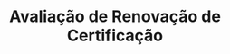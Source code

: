 --- 
layout: CertificationRenewalAssessment 
page_type: learn
page_kind: certificationRenewalAssessment
title: Avaliação de Renovação de Certificação
description: Avaliação de Renovação de Certificação
--- 